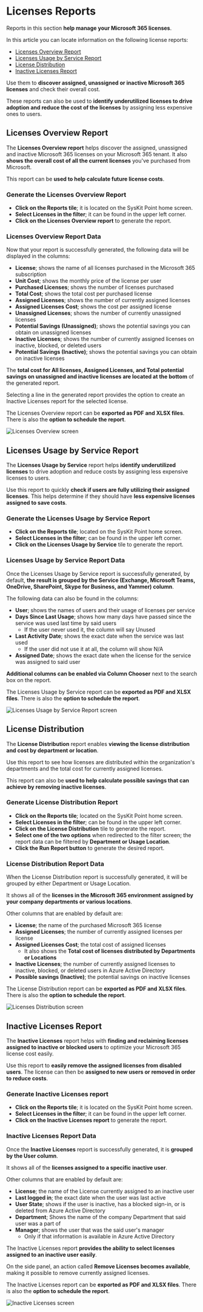 # Licenses Reports

Reports in this section **help manage your Microsoft 365 
licenses**. 

In this article you can locate information on the following license reports:
* [Licenses Overview Report](#licenses-overview-report)
* [Licenses Usage by Service Report](#licenses-usage-by-service-report)
* [License Distribution](#license-distribution)
* [Inactive Licenses Report](#inactive-licenses-report)

Use them to **discover assigned, unassigned or inactive Microsoft 365 licenses** and check their overall cost. 

These reports can also be used to **identify underutilized licenses to drive adoption and reduce the cost of the licenses** by assigning less expensive ones to users.

## Licenses Overview Report

The **Licenses Overview report** helps discover the assigned, unassigned and inactive Microsoft 365 licenses on your Microsoft 365 tenant. 
It also **shows the overall cost of all the current licenses** you've purchased from Microsoft. 

This report can be **used to help calculate future license costs**. 

### Generate the Licenses Overview Report

 * **Click on the Reports tile**; it is located on the SysKit Point home screen.
 * **Select Licenses in the filter**; it can be found in the upper left corner.
 * **Click on the Licenses Overview report** to generate the report.

### Licenses Overview Report Data

Now that your report is successfully generated, the following data will be displayed in the columns:

* **License**; shows the name of all licenses purchased in the Microsoft 365 subscription
* **Unit Cost**; shows the monthly price of the license per user
* **Purchased Licenses**; shows the number of licenses purchased
* **Total Cost**; shows the total cost per purchased license
* **Assigned Licenses**; shows the number of currently assigned licenses
* **Assigned Licenses Cost**; shows the cost per assigned license
* **Unassigned Licenses**; shows the number of currently unassigned licenses
* **Potential Savings (Unassigned)**; shows the potential savings you can obtain on unassigned licenses
* **Inactive Licenses**; shows the number of currently assigned licenses on inactive, blocked, or deleted users
* **Potential Savings (Inactive)**; shows the potential savings you can obtain on inactive licenses

The **total cost for All licenses, Assigned Licenses, and Total potential savings on unassigned and inactive licenses are located at the bottom** of the generated report.

Selecting a line in the generated report provides the option to create an Inactive Licenses report for the selected license.

The Licenses Overview report can be **exported as PDF and XLSX files**. There is also the **option to schedule the report**.

![Licenses Overview screen](../../.gitbook/assets/licenses-reports_licenses-overview.png)


## Licenses Usage by Service Report

The **Licenses Usage by Service** report helps **identify underutilized licenses** to drive adoption and reduce costs by assigning less expensive licenses to users. 

Use this report to quickly **check if users are fully utilizing their assigned licenses**. This helps determine if they should have **less expensive licenses assigned to save costs**.

### Generate the Licenses Usage by Service Report

* **Click on the Reports tile**; located on the SysKit Point home screen.
 * **Select Licenses in the filter**; can be found in the upper left corner.
 * **Click on the Licenses Usage by Service** tile to generate the report.

### Licenses Usage by Service Report Data

Once the Licenses Usage by Service report is successfully generated, by default, **the result is grouped by the Service (Exchange, Microsoft Teams, OneDrive, SharePoint, Skype for Business, and Yammer) column**. 

The following data can also be found in the columns:

* **User**; shows the names of users and their usage of licenses per service
* **Days Since Last Usage**; shows how many days have passed since the service was used last time by said users
  * If the user never used it, the column will say Unused
* **Last Activity Date**; shows the exact date when the service was last used 
  * If the user did not use it at all, the column will show N/A
* **Assigned Date**; shows the exact date when the license for the service was assigned to said user

**Additional columns can be enabled via Column Chooser** next to the search box on the report.

The Licenses Usage by Service report can be **exported as PDF and XLSX files**. There is also the **option to schedule the report**.

![Licenses Usage by Service Report screen](../../.gitbook/assets/licenses-reports_licenses-usage-by-service.png)

## License Distribution

The **License Distribution** report enables **viewing the license distribution and cost by department or location**. 

Use this report to see how licenses are distributed within the organization's departments and the total cost for currently assigned licenses. 

This report can also be **used to help calculate possible savings that can achieve by removing inactive licenses**. 


### Generate License Distribution Report


* **Click on the Reports tile**; located on the SysKit Point home screen.
 * **Select Licenses in the filter**; can be found in the upper left corner.
 * **Click on the License Distribution** tile to generate the report.
* **Select one of the two options** when redirected to the filter screen; the report data can be filtered by **Department or Usage Location**.
* **Click the Run Report button** to generate the desired report.

### License Distribution Report Data

When the License Distribution report is successfully generated, it will be grouped by either Department or Usage Location. 

It shows all of the **licenses in the Microsoft 365 environment assigned by your company departments or various locations**.

Other columns that are enabled by default are:

* **License**; the name of the purchased Microsoft 365 license
* **Assigned Licenses**; the number of currently assigned licenses per license
* **Assigned Licenses Cost**; the total cost of assigned licenses 
  * It also shows the **Total cost of licenses distributed by Departments or Locations**
* **Inactive Licenses**; the number of currently assigned licenses to inactive, blocked, or deleted users in Azure Active Directory
* **Possible savings (Inactive)**; the potential savings on inactive licenses

The License Distribution report can be **exported as PDF and XLSX files**. There is also the **option to schedule the report**.


![Licenses Distribution screen](../../.gitbook/assets/licenses-reports_licenses-distribution.png)

## Inactive Licenses Report

The **Inactive Licenses** report helps with **finding and reclaiming licenses assigned to inactive or blocked users** to optimize your Microsoft 365 license cost easily.

Use this report to **easily remove the assigned licenses from disabled users**. The license can then be **assigned to new users or removed in order to reduce costs**.

### Generate Inactive Licenses report


 * **Click on the Reports tile**; it is located on the SysKit Point home screen.
 * **Select Licenses in the filter**; it can be found in the upper left corner.
 * **Click on the Inactive Licenses report** to generate the report.

### Inactive Licenses Report Data

Once the **Inactive Licenses** report is successfully generated, it is **grouped by the User column**. 

It shows all of the **licenses assigned to a specific inactive user**. 

Other columns that are enabled by default are:

* **License**; the name of the License currently assigned to an inactive user
* **Last logged in**; the exact date when the user was last active
* **User State**; shows if the user is inactive, has a blocked sign-in, or is deleted from Azure Active Directory
* **Department**; Shows the name of the company Department that said user was a part of
* **Manager**; shows the user that was the said user's manager 
  * Only if that information is available in Azure Active Directory

The Inactive Licenses report **provides the ability to select licenses assigned to an inactive user easily**. 

On the side panel, an action called **Remove Licenses becomes available**, making it possible to remove currently assigned licenses.

The Inactive Licenses report can be **exported as PDF and XLSX files**. There is also the **option to schedule the report**.


![Inactive Licenses screen](../../.gitbook/assets/licenses-reports_inactive-licenses.png)